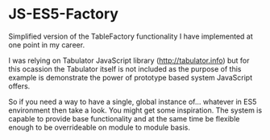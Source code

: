 # JS-ES5-Factory

Simplified version of the TableFactory functionality I have implemented at one point in my career. 

I was relying on Tabulator JavaScript library (http://tabulator.info) but for this ocassion the Tabulator itself is not included as the purpose of this example is demonstrate the power of prototype based system JavaScript offers.

So if you need a way to have a single, global instance of... whatever in ES5 environment then take a look. You might get some inspiration. The system is capable to provide base functionality and at the same time be flexible enough to be overrideable on module to module basis.